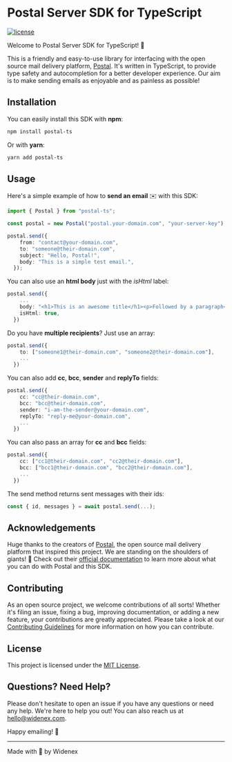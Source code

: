 
# Postal Server SDK for TypeScript

[![license](https://img.shields.io/badge/license-MIT-blue.svg)](https://github.com/your-github-repo/blob/main/LICENSE)

Welcome to Postal Server SDK for TypeScript! 🎉

This is a friendly and easy-to-use library for interfacing with the open source mail delivery platform, [Postal](https://postal.atech.media/). It's written in TypeScript, to provide type safety and autocompletion for a better developer experience. Our aim is to make sending emails as enjoyable and as painless as possible!

## Installation

You can easily install this SDK with **npm**:

```bash
npm install postal-ts
```

Or with **yarn**:

```bash
yarn add postal-ts
```

## Usage

Here's a simple example of how to **send an email** ✉️ with this SDK:

```typescript
import { Postal } from "postal-ts";

const postal = new Postal("postal.your-domain.com", "your-server-key");

postal.send({
    from: "contact@your-domain.com",
    to: "someone@their-domain.com",
    subject: "Hello, Postal!",
    body: "This is a simple test email.",
  });
```

You can also use an **html body** just with the *isHtml* label:

```typescript
postal.send({
    ...
    body: "<h1>This is an awesome title</h1><p>Followed by a paragraph</p>",
    isHtml: true,
  })
```

Do you have **multiple recipients**? Just use an array:

```typescript
postal.send({
    to: ["someone1@their-domain.com", "someone2@their-domain.com"],
    ...
  })
```


You can also add **cc**, **bcc**, **sender** and **replyTo** fields:

```typescript
postal.send({
    cc: "cc@their-domain.com",
    bcc: "bcc@their-domain.com",
    sender: "i-am-the-sender@your-domain.com",
    replyTo: "reply-me@your-domain.com",
    ...
  })
```

You can also pass an array for **cc** and **bcc** fields:

```typescript
postal.send({
    cc: ["cc1@their-domain.com", "cc2@their-domain.com"],
    bcc: ["bcc1@their-domain.com", "bcc2@their-domain.com"],
    ...
  })
```

The send method returns sent messages with their ids:

```typescript
const { id, messages } = await postal.send(...);
```

## Acknowledgements

Huge thanks to the creators of [Postal](https://github.com/postalserver/postal), the open source mail delivery platform that inspired this project. We are standing on the shoulders of giants! 🙏 Check out their [official documentation](https://docs.postalserver.io) to learn more about what you can do with Postal and this SDK.

## Contributing

As an open source project, we welcome contributions of all sorts! Whether it's filing an issue, fixing a bug, improving documentation, or adding a new feature, your contributions are greatly appreciated. Please take a look at our [Contributing Guidelines](#) for more information on how you can contribute.

## License

This project is licensed under the [MIT License](https://github.com/widenex/postal-ts/blob/main/LICENSE).

## Questions? Need Help?

Please don't hesitate to open an issue if you have any questions or need any help. We're here to help you out! You can also reach us at hello@widenex.com. 

Happy emailing! 💌

---

Made with 🖤 by Widenex
